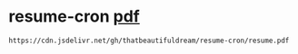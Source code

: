 # resume-cron [pdf](https://cdn.jsdelivr.net/gh/thatbeautifuldream/resume-cron/resume.pdf)

```bash
https://cdn.jsdelivr.net/gh/thatbeautifuldream/resume-cron/resume.pdf
```
